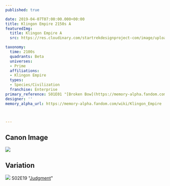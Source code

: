 ```yaml
---
published: true

date: 2019-04-07T07:00:00.000+00:00
title: Klingon Empire 2150s A
featuredImg:
  title: Klingon Empire A
  src: https://res.cloudinary.com/startrekdesignproject-com/image/upload/v1554864586/KlingonEmpire2150s.png

taxonomy:
  time: 2100s
  quadrants: Beta
  universes:
  - Prime
  affiliations:
  - Klingon Empire
  types:
  - Species/Civilization
  franchise: Enterprise
primary_reference: S01E01 "[Broken Bow](https://memory-alpha.fandom.com/wiki/Broken_Bow)"
designer: ''
memory_alpha_url: https://memory-alpha.fandom.com/wiki/Klingon_Empire



---
```

## Canon Image

![](https://res.cloudinary.com/startrekdesignproject-com/image/upload/v1554691361/KlingonEmpire2150s1.jpg)

## Variation


![](https://res.cloudinary.com/startrekdesignproject-com/image/upload/v1558762920/KlingonCourt_Var.jpg) S02E19 "[Judgment](https://memory-alpha.fandom.com/wiki/Judgment "Judgment (episode)")" 
